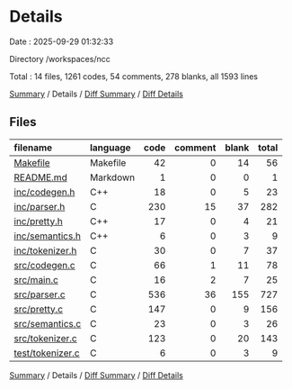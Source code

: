 # Details

Date : 2025-09-29 01:32:33

Directory /workspaces/ncc

Total : 14 files,  1261 codes, 54 comments, 278 blanks, all 1593 lines

[Summary](results.md) / Details / [Diff Summary](diff.md) / [Diff Details](diff-details.md)

## Files
| filename | language | code | comment | blank | total |
| :--- | :--- | ---: | ---: | ---: | ---: |
| [Makefile](/Makefile) | Makefile | 42 | 0 | 14 | 56 |
| [README.md](/README.md) | Markdown | 1 | 0 | 0 | 1 |
| [inc/codegen.h](/inc/codegen.h) | C++ | 18 | 0 | 5 | 23 |
| [inc/parser.h](/inc/parser.h) | C | 230 | 15 | 37 | 282 |
| [inc/pretty.h](/inc/pretty.h) | C++ | 17 | 0 | 4 | 21 |
| [inc/semantics.h](/inc/semantics.h) | C++ | 6 | 0 | 3 | 9 |
| [inc/tokenizer.h](/inc/tokenizer.h) | C | 30 | 0 | 7 | 37 |
| [src/codegen.c](/src/codegen.c) | C | 66 | 1 | 11 | 78 |
| [src/main.c](/src/main.c) | C | 16 | 2 | 7 | 25 |
| [src/parser.c](/src/parser.c) | C | 536 | 36 | 155 | 727 |
| [src/pretty.c](/src/pretty.c) | C | 147 | 0 | 9 | 156 |
| [src/semantics.c](/src/semantics.c) | C | 23 | 0 | 3 | 26 |
| [src/tokenizer.c](/src/tokenizer.c) | C | 123 | 0 | 20 | 143 |
| [test/tokenizer.c](/test/tokenizer.c) | C | 6 | 0 | 3 | 9 |

[Summary](results.md) / Details / [Diff Summary](diff.md) / [Diff Details](diff-details.md)